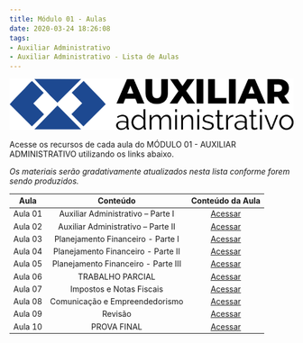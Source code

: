 ```yaml
---
title: Módulo 01 - Aulas
date: 2020-03-24 18:26:08
tags:
- Auxiliar Administrativo
- Auxiliar Administrativo - Lista de Aulas
---
```


<img src="../../../assets/media/img/cursos/logo-auxiliar-administrativo-01.png" alt="Auxiliar Administrativo" title="Auxiliar Administrativo" class="img-50  bg-white">

Acesse os recursos de cada aula do MÓDULO 01 - AUXILIAR ADMINISTRATIVO utilizando os links abaixo.

*Os materiais serão gradativamente atualizados nesta lista conforme forem sendo produzidos.*

| Aula    | Conteúdo                            | Conteúdo da Aula |
| :-----: | :-----:                             | :-----:          |
| Aula 01 | Auxiliar Administrativo – Parte I   | [Acessar](../aulas/aula-01)      | 
| Aula 02 | Auxiliar Administrativo – Parte II  | [Acessar](../aulas/aula-02)      |
| Aula 03 | Planejamento Financeiro - Parte I   | [Acessar]()      | 
| Aula 04 | Planejamento Financeiro - Parte II  | [Acessar]()      | 
| Aula 05 | Planejamento Financeiro - Parte III | [Acessar]()      | 
| Aula 06 | TRABALHO PARCIAL                    | [Acessar]()      | 
| Aula 07 | Impostos e Notas Fiscais            | [Acessar]()      | 
| Aula 08 | Comunicação e Empreendedorismo      | [Acessar]()      | 
| Aula 09 | Revisão                             | [Acessar]()      | 
| Aula 10 | PROVA FINAL                         | [Acessar]()      | 